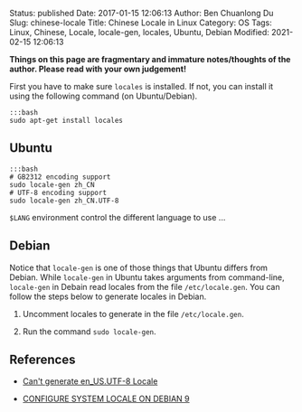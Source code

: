 Status: published
Date: 2017-01-15 12:06:13
Author: Ben Chuanlong Du
Slug: chinese-locale
Title: Chinese Locale in Linux
Category: OS
Tags: Linux, Chinese, Locale, locale-gen, locales, Ubuntu, Debian
Modified: 2021-02-15 12:06:13

**Things on this page are fragmentary and immature notes/thoughts of the author. Please read with your own judgement!**

First you have to make sure `locales` is installed.
If not,
you can install it using the following command (on Ubuntu/Debian).

    :::bash
    sudo apt-get install locales

## Ubuntu

    :::bash
    # GB2312 encoding support
    sudo locale-gen zh_CN
    # UTF-8 encoding support
    sudo locale-gen zh_CN.UTF-8

`$LANG` environment control the different language to use ...

## Debian

Notice that `locale-gen` is one of those things that Ubuntu differs from Debian.
While `locale-gen` in Ubuntu takes arguments from command-line,
`locale-gen` in Debain read locales from the file `/etc/locale.gen`.
You can follow the steps below to generate locales in Debian.

1. Uncomment locales to generate in the file `/etc/locale.gen`.

2. Run the command `sudo locale-gen`.

## References

- [Can't generate en_US.UTF-8 Locale](https://unix.stackexchange.com/questions/246846/cant-generate-en-us-utf-8-locale)

- [CONFIGURE SYSTEM LOCALE ON DEBIAN 9](https://blog.here-host.com/configure-system-locale-debian-9/)
